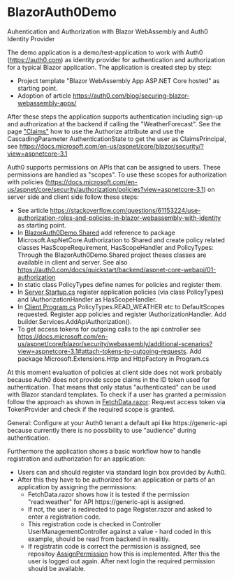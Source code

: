 # BlazorAuth0Demo
Auhentication and Authorization with Blazor WebAssembly and Auth0 Identity Provider

The demo application is a demo/test-application to work with Auth0 (https://auth0.com) as identity provider for authentication and authorization for a typical Blazor application. 
The application is created step by step:
* Project template "Blazor WebAssembly App ASP.NET Core hosted" as starting point.
* Adoption of article https://auth0.com/blog/securing-blazor-webassembly-apps/

After these steps the application supports authentication including sign-up and authorization at the backend if calling the "WeatherForecast". See the page <a href="https://github.com/rbrands/BlazorAuth0Demo/blob/master/BlazorAuth0Demo/Client/Pages/Claims.razor">"Claims"</a> how to use
the Authorize attribute and use the CascadingParameter AuthenticationState to get the user as ClaimsPrincipal, see https://docs.microsoft.com/en-us/aspnet/core/blazor/security/?view=aspnetcore-3.1

Auth0 supports permissions on APIs that can be assigned to users. These permissions are handled as "scopes". To use these scopes for authorization with policies (https://docs.microsoft.com/en-us/aspnet/core/security/authorization/policies?view=aspnetcore-3.1) on server side and client side follow these steps:
* See article https://stackoverflow.com/questions/61153224/use-authorization-roles-and-policies-in-blazor-webassembly-with-identity as starting point.
* In <a href="https://github.com/rbrands/BlazorAuth0Demo/tree/master/BlazorAuth0Demo/Shared">BlazorAuth0Demo.Shared</a> add reference to package Microsoft.AspNetCore.Authorization to Shared and create policy related classes HasScopeRequirement, HasScopeHandler and PolicyTypes: Through the BlazorAuth0Demo.Shared project theses classes are available in client and server. See also https://auth0.com/docs/quickstart/backend/aspnet-core-webapi/01-authorization
* In static class PolicyTypes define names for policies and register them.
* In <a href="https://github.com/rbrands/BlazorAuth0Demo/blob/master/BlazorAuth0Demo/Server/Startup.cs">Server Startup.cs</a> register application policies (via class PolicyTypes) and IAuthorizationHandler as HasScopeHandler.
* In <a href="https://github.com/rbrands/BlazorAuth0Demo/blob/master/BlazorAuth0Demo/Client/Program.cs">Client Program.cs</a> PolicyTypes.READ_WEATHER etc to DefaultScopes requested. Register app policies and register IAuthorizationHandler. Add builder.Services.AddApiAuthorization().
* To get access tokens for outgoing calls to the api controller see https://docs.microsoft.com/en-us/aspnet/core/blazor/security/webassembly/additional-scenarios?view=aspnetcore-3.1#attach-tokens-to-outgoing-requests. Add package Microsoft.Extensions.Http and HttpFactory in Program.cs

At this moment evaluation of policies at client side does not work probably because Auth0 does not provide scope claims in the ID token used for authentication. That means that only status "authenticated" can be used with Blazor standard templates. To check if a user has granted a permission follow the approach as shown in <a href="https://github.com/rbrands/BlazorAuth0Demo/blob/master/BlazorAuth0Demo/Client/Pages/FetchData.razor">FetchData.razor</a>:
Request access token via TokenProvider and check if the required scope is granted.

General: Configure at your Auth0 tenant a default api like https://generic-api because currently there is no possibility to use "audience" during authentication.

Furthermore the application shows a basic workflow how to handle registration and authorization for an application:
* Users can and should register via standard login box provided by Auth0.
* After this they have to be authorized for an application or parts of an application by assigning the permissions:
  * FetchData.razor shows how it is tested if the permission "read:weather" for API https://generic-api is assigned.
  * If not, the user is redirected to page Register.razor and asked to enter a registration code.
  * This registration code is checked in Controller UserManagementController against a value - hard coded in this example, should be read from backend in realitiy.
  * If registratin code is correct the permission is assigned, see repositoy <a href="https://github.com/rbrands/BlazorAuth0Demo/blob/b9f205432a934209f08c0525acd9720e8ad19bf2/BlazorAuth0Demo/Server/Repositories/Auth0Repository.cs#L52">AssignPermission</a> how this is implemented. After this the user is logged out again. After next login the required permission should be available.


